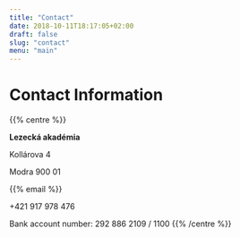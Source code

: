 ```yaml
---
title: "Contact"
date: 2018-10-11T18:17:05+02:00
draft: false 
slug: "contact"
menu: "main"
---
```


# Contact Information

{{% centre %}}

**Lezecká akadémia**

Kollárova 4

Modra 900 01

{{% email %}}

+421 917 978 476

Bank account number: 292 886 2109 / 1100
{{% /centre %}}